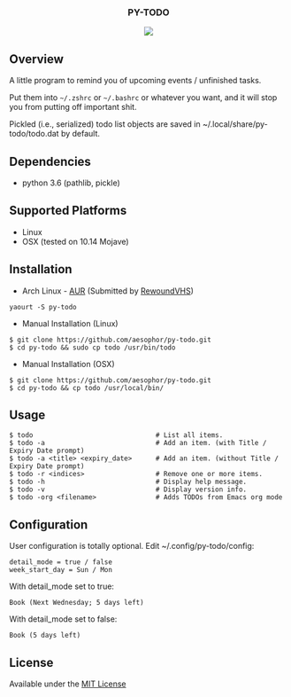
<div align="center">
<h3>PY-TODO</h3>
<img src="https://github.com/aesophor/py-todo/raw/master/assets/scrot.png">

</div>

## Overview
A little program to remind you of upcoming events / unfinished tasks.

Put them into `~/.zshrc` or `~/.bashrc` or whatever you want, and it will stop you from
putting off important shit.

Pickled (i.e., serialized) todo list objects are saved in ~/.local/share/py-todo/todo.dat by default.


## Dependencies
* python 3.6 (pathlib, pickle)

## Supported Platforms
* Linux
* OSX (tested on 10.14 Mojave)

## Installation
* Arch Linux - [AUR](https://aur.archlinux.org/packages/py-todo) (Submitted by [RewoundVHS](https://github.com/RewoundVHS))
```
yaourt -S py-todo
```

* Manual Installation (Linux)
```
$ git clone https://github.com/aesophor/py-todo.git
$ cd py-todo && sudo cp todo /usr/bin/todo
```

* Manual Installation (OSX)
```
$ git clone https://github.com/aesophor/py-todo.git
$ cd py-todo && cp todo /usr/local/bin/
```

## Usage
```
$ todo                               # List all items.
$ todo -a                            # Add an item. (with Title / Expiry Date prompt)
$ todo -a <title> <expiry_date>      # Add an item. (without Title / Expiry Date prompt)
$ todo -r <indices>                  # Remove one or more items.
$ todo -h                            # Display help message.
$ todo -v                            # Display version info.
$ todo -org <filename>               # Adds TODOs from Emacs org mode
```

## Configuration
User configuration is totally optional. Edit ~/.config/py-todo/config:
```
detail_mode = true / false
week_start_day = Sun / Mon
```

With detail_mode set to true:
```
Book (Next Wednesday; 5 days left)
```

With detail_mode set to false:
```
Book (5 days left)
```

## License
Available under the [MIT License](https://github.com/aesophor/py-todo/blob/master/LICENSE)
